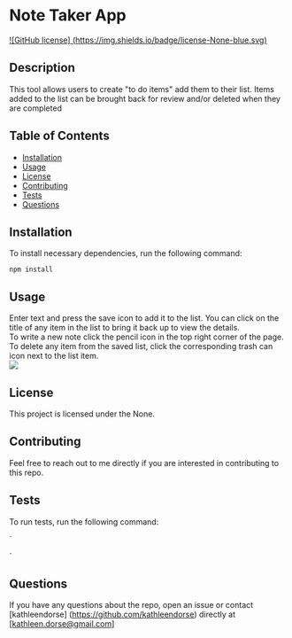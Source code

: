 
  # Note Taker App        
  [ ![GitHub license] (https://img.shields.io/badge/license-None-blue.svg) ](https://afternoon-cove-63476.herokuapp.com/notes )
  
  ## Description
  This tool allows users to create "to do items" add them to their list. Items added to the list can be brought back for review and/or deleted when they are completed 

  ## Table of Contents
  
  * [Installation](#installation)
  * [Usage](#usage)
  * [License](#license)
  * [Contributing](#contributing)
  * [Tests](#tests)
  * [Questions](#questions)

  ## Installation
  To install necessary dependencies, run the following command:

  `
  npm install
  `

  ## Usage
  Enter text and press the save icon to add it to the list. You can click on the title of any item in the list to bring it back up to view the details.  
  To write a new note click the pencil icon in the top right corner of the page.  
  To delete any item from the saved list, click the corresponding trash can icon next to the list item.  
  <img src="https://github.com/kathleendorse/NoteTaker/blob/master/notetakerapp.gif?raw=true"></img>

  ## License
  This project is licensed under the None.

  ## Contributing
  Feel free to reach out to me directly if you are interested in contributing to this repo.

  ## Tests
  To run tests, run the following command:
  
  `
  
  `

  ## Questions
  If you have any questions about the repo, open an issue or contact [kathleendorse] (https://github.com/kathleendorse) directly at [kathleen.dorse@gmail.com]
